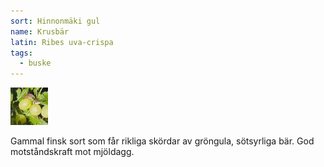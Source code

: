 ```yaml
---
sort: Hinnonmäki gul
name: Krusbär
latin: Ribes uva-crispa
tags:
  - buske
---
```


<img src="/img/ribes-uva-crispa-yellow.jpg" width="60" data-srcset="1x, 1.5x, 2x" alt="Ribes uva-crispa" data-attribution="https://commons.wikimedia.org/wiki/File:Stachelbeere_(Ribes_uva-crispa).jpg">

Gammal finsk sort som får rikliga skördar av gröngula, sötsyrliga bär. God motståndskraft mot mjöldagg.
